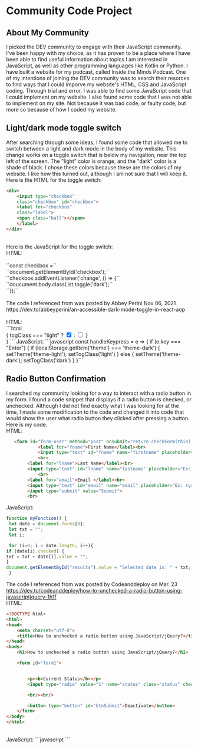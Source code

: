 # Community Code Project

## About My Community

I picked the DEV community to engage with their JavaScript community. I've been happy with my choice, as it has proven to be a place where I have been able to find useful information about topics I am interested in JavaScript, as well as other programming languages like Kotlin or Python. I have built a website for my podcast, called Inside the Minds Podcast. One of my intentions of joining the DEV community was to search their resorces to find ways that I could imporve my website's HTML, CSS and JavaScript coding. Through trial and error, I was able to find some JavaScript code that I could implement on my website. I also found some code that I was not able to implement on my site. Not because it was bad code, or faulty code, but more so because of how I coded my website. 

## Light/dark mode toggle switch
After searching through some ideas, I found some code that allowed me to switch between a light and dark mode in the body of my website. This change works on a toggle switch that is below my navigation, near the top left of the screen. The "light" color is orange, and the "dark" color is a shade of black. I chose these colors because these are the colors of my website. I like how this turned out, although I am not sure that I will keep it. <br>
Here is the HTML for the toggle switch: <br>
``` html
<div> 
    <input type="checkbox"
    class="checkbox" id="checkbox">
    <label for="checkbox"
    class="label">
    <span class="ball"></span>
    </label>
</div>
```
<br>
Here is the JavaScript for the toggle switch: <br>
HTML:<br> 
<br>
``const checkbox =`` <br>
``document.getElementById('checkbox');`` <br>
``checkbox.addEventListener('change', () => {`` <br>
``doucument.body.classList.toggle('dark');`` <br>
``});`` <br>
<br>
The code I referenced from was posted by Abbey Perini Nov 06, 2021 https://dev.to/abbeyperini/an-accessible-dark-mode-toggle-in-react-aop <br>
<br>
HTML: <br>
```html
<div className="container--toggle">
    {
        togClass === "light" ?
            <input type="checkbox" id="toggle" className="toggle--checkbox" onClick={handleOnClick} checked />
        :
            <input type="checkbox" id="toggle" className="toggle--checkbox" onClick={handleOnClick} />
     }
     <label htmlFor="toggle" className="toggle--label">
          <span className="toggle--label-background"></span>
     </label>
</div>}
```
JavaScript:
```javascript
const handleKeypress = e => {
  if (e.key === "Enter") {
    if (localStorage.getItem('theme') === 'theme-dark') {
      setTheme('theme-light');
      setTogClass('light')
    } else {
      setTheme('theme-dark');
      setTogClass('dark')
    }
  }```

## Radio Button Confirmation
I searched my community looking for a way to interact with a radio button in my form. I found a code snippet that displays if a radio button is checked, or unchecked.  Although I did not find exactly what I was looking for at the time, I made some modification to the code and changed it into code that would show the user what radio button they clicked after pressing a button. Here is my code. <br>
HTML: <br>
```html
   <form id="form-user" method="post" onsubmit="return checkForm(this);" action="https://learndigital.dev/programs/dgl103-form.php">
            <label for="fname">First Name</label><br>
            <input type="text" id="fname" name="firstname" placeholder="Ex: Mike">
            <br>
        <label for="lname">Last Name</label><br>
        <input type="text" id="lname" name="lastname" placeholder="Ex: Smith">
            <br>
        <label for="email">Email </label><br>
        <input type="text" id="email" name="email" placeholder="Ex: ryan@gmail.com" required>
        <input type="submit" value="Submit">
        <br>
 ```
 
 JavaScript: <br>
 ```javascript
 function myFunction() {
  let date = document.forms[0];
  let txt = "";
  let i;

  for (i=0; i < date.length; i++){
if (date[i].checked) {
 txt = txt + date[i].value + "";
}
document.getElementById("results").value = "Selected date is: " + txt;
  }
```
The code I referenced from was posted by Codeanddeploy on Mar. 23 https://dev.to/codeanddeploy/how-to-unchecked-a-radio-button-using-javascriptjquery-1h1f <br>
HTML: <br>
```html
<!DOCTYPE html>
<html>
<head>
    <meta charset="utf-8">
    <title>How to unchecked a radio button using JavaScript/jQuery?</title>
</head>
<body>
    <h1>How to unchecked a radio button using JavaScript/jQuery?</h1>

    <form id="form1">


        <p><b>Current Status</b></p>
        <input type="radio" value="1" name="status" class="status" checked> Active

        <br/><br/>

        <button type="button" id="btnSubmit">Deactivate</button>
    </form>
</body>
</html>
```
<br>
JavaScript:
```javascript
 <script type="text/javascript">
        $(document).ready(function() {
            $("#btnSubmit").on("click", function() {
                var status = $(".status");
                status.prop("checked", false);
            });
        });
    </script>
```    

        


